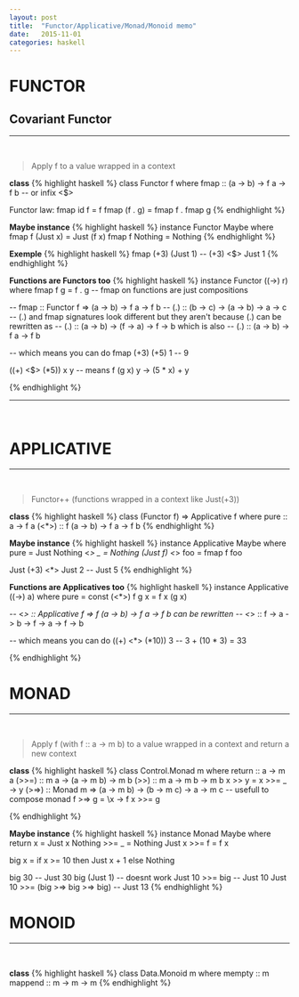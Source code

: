 ```yaml
---
layout: post
title:  "Functor/Applicative/Monad/Monoid memo"
date:   2015-11-01
categories: haskell
---
```


# FUNCTOR

## Covariant Functor

---
<br>

> Apply f to a value wrapped in a context

**class**
{% highlight haskell %}
class Functor f where
  fmap :: (a -> b) -> f a -> f b -- or infix <$>

Functor law:
  fmap id f = f
  fmap (f . g) = fmap f . fmap g
{% endhighlight %}


**Maybe instance**
{% highlight haskell %}
instance Functor Maybe where
  fmap f (Just x) = Just (f x)
  fmap f Nothing = Nothing
{% endhighlight %}

**Exemple**
{% highlight haskell %}
  fmap (+3) (Just 1) -- (+3) <$> Just 1
{% endhighlight %}

**Functions are Functors too**
{% highlight haskell %}
instance Functor ((->) r) where
  fmap f g = f . g  -- fmap on functions are just compositions

  -- fmap :: Functor f => (a -> b) -> f a -> f b
  -- (.)  :: (b -> c) -> (a -> b) -> a -> c
  -- (.) and fmap signatures look different but they aren't because (.) can be rewritten as
  -- (.)  :: (a -> b) -> (f -> a) -> f -> b which is also
  -- (.)  :: (a -> b) -> f a -> f b

-- which means you can do
fmap (+3) (+5) 1 -- 9

((+) <$> (*5)) x y -- means f (g x) y -> (5 * x) + y

{% endhighlight %}

---
<br>


# APPLICATIVE

---
<br>

> Functor++ (functions wrapped in a context like Just(+3))

**class**
{% highlight haskell %}
class (Functor f) => Applicative f where
  pure :: a -> f a
  (<*>) :: f (a -> b) -> f a -> f b
{% endhighlight %}

**Maybe instance**
{% highlight haskell %}
instance Applicative Maybe where
  pure = Just
  Nothing <*> _ = Nothing
  (Just f) <*> foo = fmap f foo

Just (+3) <*> Just 2 -- Just 5
{% endhighlight %}

**Functions are Applicatives too**
{% highlight haskell %}
instance Applicative ((->) a) where
  pure = const
  (<*>) f g x = f x (g x)

  -- <*> :: Applicative f => f (a -> b) -> f a -> f b can be rewritten
  -- <*>  :: f -> a -> b -> f -> a -> f -> b

  -- which means you can do
  ((+) <*> (*10)) 3 -- 3 + (10 * 3) = 33

{% endhighlight %}

# MONAD

---
<br>

> Apply f (with f :: a -> m b) to a value wrapped in a context and return a new context

**class**
{% highlight haskell %}
class Control.Monad m where
  return :: a -> m a
  (>>=) :: m a -> (a -> m b) -> m b
  (>>) :: m a -> m b -> m b
  x >> y = x >>= \_ -> y
  (>=>) :: Monad m => (a -> m b) -> (b -> m c) -> a -> m c -- usefull to compose monad
  f >=> g  = \x -> f x >>= g

{% endhighlight %}

**Maybe instance**
{% highlight haskell %}
instance Monad Maybe where
  return x = Just x
  Nothing  >>= _ = Nothing
  Just x >>= f = f x

big x =
  if x >= 10 then
    Just x + 1
  else
    Nothing

big 30 -- Just 30
big (Just 1) -- doesnt work
Just 10 >>= big -- Just 10
Just 10 >>= (big >=> big >=> big) -- Just 13
{% endhighlight %}

# MONOID

---
<br>

**class**
{% highlight haskell %}
class Data.Monoid m where
  mempty :: m
  mappend :: m -> m -> m
{% endhighlight %}
